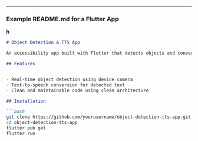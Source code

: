 
---

### Example README.md for a Flutter App

**h**
```markdown
# Object Detection & TTS App

An accessibility app built with Flutter that detects objects and converts detected text to speech, designed to assist visually impaired users.

## Features


- Real-time object detection using device camera
- Text-to-speech conversion for detected text
- Clean and maintainable code using clean architecture

## Installation

```bash
git clone https://github.com/yourusername/object-detection-tts-app.git
cd object-detection-tts-app
flutter pub get
flutter run
